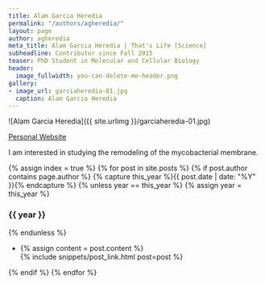 ```yaml
---
title: Alam Garcia Heredia
permalink: "/authors/agheredia/"
layout: page
author: agheredia
meta_title: Alam Garcia Heredia | That's Life [Science]
subheadline: Contributor since Fall 2015
teaser: PhD Student in Molecular and Cellular Biology
header:
  image_fullwidth: you-can-delete-me-header.png
gallery:
- image_url: garciaheredia-01.jpg
  caption: Alam Garcia Heredia
---
```


![Alam Garcia Heredia]({{ site.urlimg }}/garciaheredia-01.jpg)

[Personal Website](http://www.microbiosymas.com/alam.html)

I am interested in studying the remodeling of the mycobacterial membrane.

{% assign index = true %}
{% for post in site.posts %}
{% if post.author contains page.author %}
{% capture this_year %}{{ post.date | date: "%Y" }}{% endcapture %}
{% unless year == this_year %}
{% assign year = this_year %}
<h3>{{ year }}</h3>
{% endunless %}
<ul style="list-style-type:disc">
 <li> 
 {% assign content = post.content %} 
 <article>
 {% include snippets/post_link.html post=post %}
 </article>
 </li>
</ul>
{% endif %}
{% endfor %}
